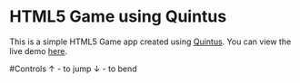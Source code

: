 # HTML5 Game using Quintus

This is a simple HTML5 Game app created using [Quintus](http://www.html5quintus.com/). You can view the live demo [here](https://johnjasontaladro.github.io/html5-quintus-runner/).

#Controls
&#8593; - to jump
&#8595; - to bend
